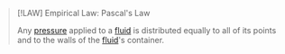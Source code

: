 >[!LAW] Empirical Law: Pascal's Law
>
>Any [pressure](../../Pressure.md) applied to a [fluid](Fluid.md) is distributed equally to all of its points and to the walls of the [fluid](Fluid.md)'s container.
>